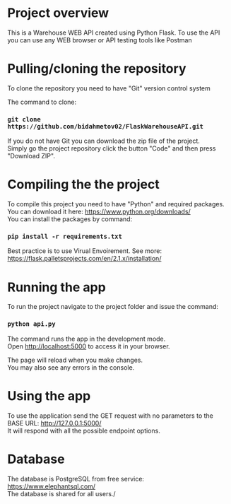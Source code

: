 # Project overview
This is a Warehouse WEB API created using Python Flask. To use the API you can use any WEB browser or API testing tools like Postman

# Pulling/cloning the repository

To clone the repository you need to have "Git" version control system

The command to clone:

### `git clone https://github.com/bidahmetov02/FlaskWarehouseAPI.git`

If you do not have Git you can download the zip file of the project.\
Simply go the project repository click the button "Code" and then press "Download ZIP".

# Compiling the the project

To compile this project you need to have "Python" and required packages.\
You can download it here: https://www.python.org/downloads/ \
You can install the packages by command:

### `pip install -r requirements.txt`

Best practice is to use Virual Envoirement. See more: https://flask.palletsprojects.com/en/2.1.x/installation/

# Running the app

To run the project navigate to the project folder and issue the command:

### `python api.py`

The command runs the app in the development mode.\
Open [http://localhost:5000](http://localhost:5000) to access it in your browser.

The page will reload when you make changes.\
You may also see any errors in the console.

# Using the app

To use the application send the GET request with no parameters to the BASE URL: http://127.0.0.1:5000/ \
It will respond with all the possible endpoint options. 

# Database

The database is PostgreSQL from free service: https://www.elephantsql.com/ \
The database is shared for all users./





